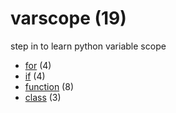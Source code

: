 # varscope (19)
step in to learn python variable scope

+ [for](for/README.md) (4)
+ [if](if/README.md) (4)
+ [function](function/README.md) (8)
+ [class](class/README.md) (3)
